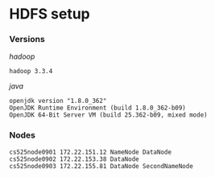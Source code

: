 # HDFS setup

### Versions

*hadoop*
```
hadoop 3.3.4
```
*java*
```
openjdk version "1.8.0_362"
OpenJDK Runtime Environment (build 1.8.0_362-b09)
OpenJDK 64-Bit Server VM (build 25.362-b09, mixed mode)
```


### Nodes

```
cs525node0901 172.22.151.12 NameNode DataNode
cs525node0902 172.22.153.38 DataNode
cs525node0903 172.22.155.81 DataNode SecondNameNode
```


